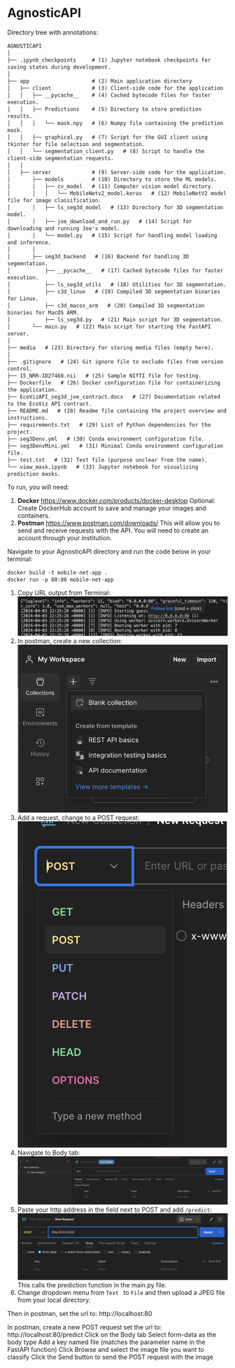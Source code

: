 # AgnosticAPI

Directory tree with annotations:
```
AGNOSTICAPI
│
├── .ipynb_checkpoints     # (1) Jupyter notebook checkpoints for saving states during development.
│
├── app                    # (2) Main application directory
│   ├── client             # (3) Client-side code for the application
│   │   ├── __pycache__    # (4) Cached bytecode files for faster execution.
│   │   ├── Predictions    # (5) Directory to store prediction results.
│   │   │   └── mask.npy   # (6) Numpy file containing the prediction mask.
│   │   ├── graphical.py   # (7) Script for the GUI client using tkinter for file selection and segmentation.
│   │   └── segmentation_client.py   # (8) Script to handle the client-side segmentation requests.
│   │
│   ├── server             # (9) Server-side code for the application.
│       ├── models         # (10) Directory to store the ML models.
│       │   ├── cv_model   # (11) Computer vision model directory.
│       │   │   └── MobileNetv2_model.keras   # (12) MobileNetV2 model file for image classification.
│       │   ├── ls_seg3d_model   # (13) Directory for 3D segmentation model.
│       │   ├── joe_download_and_run.py   # (14) Script for downloading and running Joe's model.
│       │   └── model.py   # (15) Script for handling model loading and inference.
│       │
│       ├── seg3d_backend   # (16) Backend for handling 3D segmentation.
│           ├── __pycache__   # (17) Cached bytecode files for faster execution.
│           ├── ls_seg3d_utils   # (18) Utilities for 3D segmentation.
│           ├── c3d_linux   # (19) Compiled 3D segmentation binaries for Linux.
│           ├── c3d_macos_arm   # (20) Compiled 3D segmentation binaries for MacOS ARM.
│           ├── ls_seg3d.py   # (21) Main script for 3D segmentation.
│       └── main.py   # (22) Main script for starting the FastAPI server.
│
├── media   # (23) Directory for storing media files (empty here).
│
├── .gitignore   # (24) Git ignore file to exclude files from version control.
├── 15_NRR-ID27468.nii   # (25) Sample NIfTI file for testing.
├── Dockerfile   # (26) Docker configuration file for containerizing the application.
├── EcoVizAPI_seg3d_joe_contract.docx   # (27) Documentation related to the EcoViz API contract.
├── README.md   # (28) Readme file containing the project overview and instructions.
├── requirements.txt   # (29) List of Python dependencies for the project.
├── seg3Denv.yml   # (30) Conda environment configuration file.
├── seg3DenvMini.yml   # (31) Minimal Conda environment configuration file.
├── test.txt   # (32) Test file (purpose unclear from the name).
└── view_mask.ipynb   # (33) Jupyter notebook for visualizing prediction masks.

```


To run, you will need:
1. **Docker** https://www.docker.com/products/docker-desktop
    Optional: Create DockerHub account to save and manage your images and containers.
2. **Postman** https://www.postman.com/downloads/
    This will allow you to send and receive requests with the API. You will need to create an account through your institution. 

Navigate to your AgnosticAPI directory and run the code below in your terminal:

```
docker build -t mobile-net-app .
docker run -p 80:80 mobile-net-app
```

1. Copy URL output from Terminal: ![alt text](media/image.png)
2. In postman, create a new collection: ![alt text](media/image2.png)
3. Add a request, change to a POST request: ![alt text](media/image4.png)
4. Navigate to Body tab: ![alt text](media/image3.png)
5. Paste your http address in the field next to POST and add `/predict`: ![alt text](media/image5.png) This calls the prediction function in the main.py file.
6. Change dropdown menu from `Text ` to `File` and then upload a JPEG file from your local directory. 

Then in postman, set the url to: http://localhost:80

In postman, create a new POST request
set the url to: http://localhost:80/predict
Click on the Body tab
Select form-data as the body type
Add a key named file (matches the parameter name in the FastAPI function)
Click Browse and select the image file you want to classify
Click the Send button to send the POST request with the image
